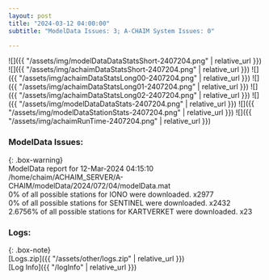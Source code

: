```yaml
---
layout: post
title: "2024-03-12 04:00:00"
subtitle: "ModelData Issues: 3; A-CHAIM System Issues: 0"

---
```


![]({{ "/assets/img/modelDataDataStatsShort-2407204.png" | relative_url }})
![]({{ "/assets/img/achaimDataStatsShort-2407204.png" | relative_url }})
![]({{ "/assets/img/achaimDataStatsLong00-2407204.png" | relative_url }})
![]({{ "/assets/img/achaimDataStatsLong01-2407204.png" | relative_url }})
![]({{ "/assets/img/achaimDataStatsLong02-2407204.png" | relative_url }})
![]({{ "/assets/img/modelDataDataStats-2407204.png" | relative_url }})
![]({{ "/assets/img/modelDataStationStats-2407204.png" | relative_url }})
![]({{ "/assets/img/achaimRunTime-2407204.png" | relative_url }})


### ModelData Issues:  
  
{: .box-warning}  
 ModelData report for 12-Mar-2024 04:15:10   
 /home/chaim/ACHAIM_SERVER/A-CHAIM/modelData/2024/072/04/modelData.mat   
 0% of all possible stations for IONO were downloaded. x2977   
 0% of all possible stations for SENTINEL were downloaded. x2432   
 2.6756% of all possible stations for KARTVERKET were downloaded. x23   
  


### Logs:  
  
{: .box-note}  
[Logs.zip]({{ "/assets/other/logs.zip" | relative_url }})  
[Log Info]({{ "/logInfo" | relative_url }})  
